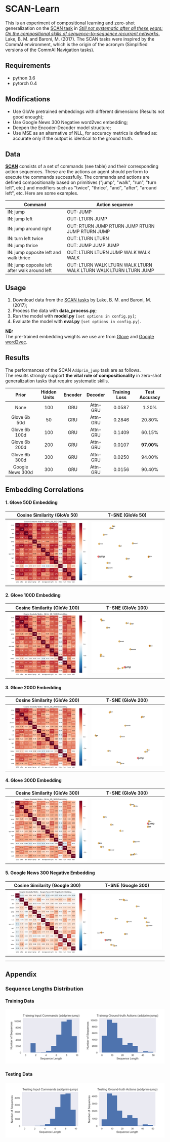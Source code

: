 # SCAN-Learn
This is an experiment of compositional learning and zero-shot generalization on the [SCAN task](https://github.com/brendenlake/SCAN) in [*Still not systematic after all these years: On the compositional skills of sequence-to-sequence recurrent networks*.](https://arxiv.org/abs/1711.00350) Lake, B. M. and Baroni, M. (2017). The SCAN tasks were inspired by the CommAI environment, which is the origin of the acronym (Simplified versions of the CommAI Navigation tasks).  

## Requirements
- python 3.6
- pytorch 0.4

## Modifications
- Use GloVe pretrained embeddings with different dimensions (Results not good enough);
- Use Google News 300 Negative word2vec embedding;
- Deepen the Encoder-Decoder model structure;
- Use MSE as an alternative of NLL, for accuracy metrics is defined as: accurate only if the output is identical to the ground truth.

## Data
[**SCAN**](https://github.com/brendenlake/SCAN) consists of a set of commands (see table) and their corresponding action sequences. These are the actions an agent should perform to execute the commands successfully. The commands and actions are defined compositionally based on primitives ("jump", "walk", "run", "turn left", etc.) and modifiers such as "twice", "thrice", "and", "after", "around left", etc. Here are some examples.

|Command | Action sequence |
| --- | --- |
| IN: jump                |                       OUT: JUMP |
| IN: jump left            |                       OUT:  LTURN JUMP |
| IN: jump around right       |                   OUT: RTURN JUMP RTURN JUMP RTURN JUMP RTURN JUMP |
| IN: turn left twice          |                  OUT: LTURN LTURN |
| IN: jump thrice               |                 OUT: JUMP JUMP JUMP |
| IN: jump opposite left and walk thrice   |      OUT: LTURN LTURN JUMP WALK WALK WALK |
| IN: jump opposite left after walk around left | OUT: LTURN WALK LTURN WALK LTURN WALK LTURN WALK LTURN LTURN JUMP |

## Usage
1. Download data from the [SCAN tasks](https://github.com/brendenlake/SCAN) by Lake, B. M. and Baroni, M. (2017);
2. Process the data with **data_process.py**;
3. Run the model with **model.py** `[set options in config.py]`;
4. Evaluate the model with **eval.py** `[set options in config.py]`.  

**NB:**   
The pre-trained embedding weights we use are from [Glove](https://nlp.stanford.edu/projects/glove/) and
[Google word2vec](https://code.google.com/archive/p/word2vec/).

## Results
The performances of the SCAN `Addprim_jump` task are as follows.   
The results strongly support **the vital role of  compositionality** in zero-shot generalization tasks that require systematic skills.

| Prior | Hidden Units | Encoder | Decoder | Training Loss | Test Accuracy |
|:--------:|:---------:|:---------:|:----------:|:----------:|:----------:|
| None | 100 | GRU | Attn-GRU | 0.0587 | 1.20% |
| Glove 6b 50d | 50 | GRU | Attn-GRU | 0.2846 | 20.80% |
| Glove 6b 100d  | 100 | GRU | Attn-GRU | 0.1409 | 60.15% |
| Glove 6b 200d  | 200 | GRU | Attn-GRU | 0.0107 | **97.00%** |
| Glove 6b 300d  | 300 | GRU | Attn-GRU | 0.0250 | 94.00% |
| Google News 300d  | 300 | GRU | Attn-GRU | 0.0156 | 90.40% |


## Embedding Correlations

#### 1. Glove 50D Embedding  

Cosine Similarity (GloVe 50)   |  T-SNE  (GloVe 50)
:-------------------------:|:-------------------------:
<img src="plots/cosine_sim_embed50d.png" width="280"/> | <img src="plots/tsne_embed_glove50d.png" width="250"/>

#### 2. Glove 100D Embedding  

Cosine Similarity (GloVe 100)   |  T-SNE  (GloVe 100)
:-------------------------:|:-------------------------:
<img src="plots/cosine_sim_embed100d.png" width="280"/> | <img src="plots/tsne_embed_glove100d.png" width="250"/>

#### 3. Glove 200D Embedding  

Cosine Similarity (GloVe 200)   |  T-SNE  (GloVe 200)
:-------------------------:|:-------------------------:
<img src="plots/cosine_sim_embed200d.png" width="280"/> | <img src="plots/tsne_embed_glove200d.png" width="250"/>


#### 4. Glove 300D Embedding  

Cosine Similarity (GloVe 300)   |  T-SNE  (GloVe 300)
:-------------------------:|:-------------------------:
<img src="plots/cosine_sim_embed300d.png" width="280"/> | <img src="plots/tsne_embed_glove300d.png" width="250"/>


#### 5. Google News 300 Negative Embedding  

Cosine Similarity (Google 300)   |  T-SNE  (Google 300)
:-------------------------:|:-------------------------:
<img src="plots/cosine_sim_embed_ggl300d.png" width="280"/> | <img src="plots/tsne_embed_gg300d.png" width="250"/>





---
## Appendix

### Sequence Lengths Distribution
#### Training Data
![hist_jump_trn](plots/hist_jump_trn.png)
#### Testing Data
![hist_jump_tst](plots/hist_jump_tst.png)
